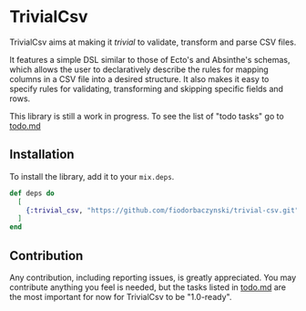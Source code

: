 # TrivialCsv

TrivialCsv aims at making it *trivial* to validate, transform and parse CSV files.

It features a simple DSL similar to those of Ecto's and Absinthe's schemas, which allows the user to declaratively describe the rules for mapping columns in a CSV file into a desired structure. It also makes it easy to specify rules for validating, transforming and skipping specific fields and rows.

This library is still a work in progress. To see the list of "todo tasks" go to [todo.md](./docs/todo.md)

## Installation

To install the library, add it to your `mix.deps`.

```elixir
def deps do
  [
    {:trivial_csv, "https://github.com/fiodorbaczynski/trivial-csv.git"}
  ]
end
```

## Contribution

Any contribution, including reporting issues, is greatly appreciated. You may contribute anything you feel is needed, but the tasks listed in [todo.md](./docs/todo.md) are the most important for now for TrivialCsv to be "1.0-ready".
